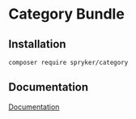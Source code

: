 # Category Bundle

## Installation

```
composer require spryker/category
```

## Documentation

[Documentation](http://spryker.github.io)

